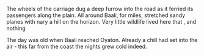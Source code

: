 The wheels of the carriage dug a deep furrow into the road as it ferried its passengers along the plain. All around Baali, for miles, stretched sandy planes with nary a hill on the horizon. Very little wildlife lived here that , and nothing

The day was old when Baali reached Oyaton. Already a chill had set into the air - this far from the coast the nights grew cold indeed. 